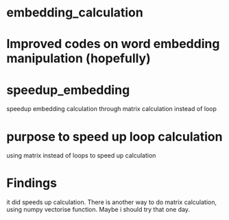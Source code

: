 
# embedding_calculation
Improved codes on word embedding manipulation (hopefully)
=======
# speedup_embedding
speedup embedding calculation through matrix calculation instead of loop

# purpose to speed up loop calculation
using matrix instead of loops to speed up calculation

# Findings
it did speeds up calculation.
There is another way to do matrix calculation, using numpy vectorise function. Maybe i should try that one day.

